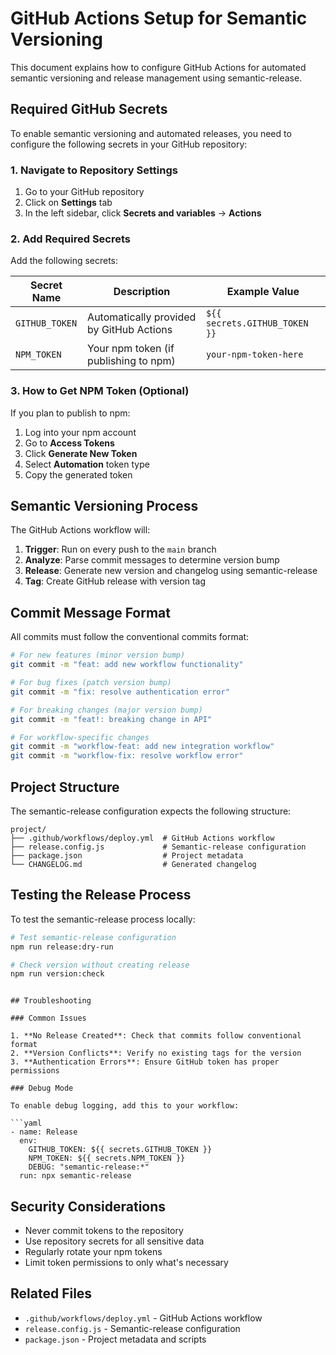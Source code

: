 # GitHub Actions Setup for Semantic Versioning

This document explains how to configure GitHub Actions for automated semantic versioning and release management using semantic-release.

## Required GitHub Secrets

To enable semantic versioning and automated releases, you need to configure the following secrets in your GitHub repository:

### 1. Navigate to Repository Settings

1. Go to your GitHub repository
2. Click on **Settings** tab
3. In the left sidebar, click **Secrets and variables** → **Actions**

### 2. Add Required Secrets

Add the following secrets:

| Secret Name | Description | Example Value |
|-------------|-------------|---------------|
| `GITHUB_TOKEN` | Automatically provided by GitHub Actions | `${{ secrets.GITHUB_TOKEN }}` |
| `NPM_TOKEN` | Your npm token (if publishing to npm) | `your-npm-token-here` |

### 3. How to Get NPM Token (Optional)

If you plan to publish to npm:

1. Log into your npm account
2. Go to **Access Tokens**
3. Click **Generate New Token**
4. Select **Automation** token type
5. Copy the generated token

## Semantic Versioning Process

The GitHub Actions workflow will:

1. **Trigger**: Run on every push to the `main` branch
2. **Analyze**: Parse commit messages to determine version bump
3. **Release**: Generate new version and changelog using semantic-release
4. **Tag**: Create GitHub release with version tag

## Commit Message Format

All commits must follow the conventional commits format:

```bash
# For new features (minor version bump)
git commit -m "feat: add new workflow functionality"

# For bug fixes (patch version bump)
git commit -m "fix: resolve authentication error"

# For breaking changes (major version bump)
git commit -m "feat!: breaking change in API"

# For workflow-specific changes
git commit -m "workflow-feat: add new integration workflow"
git commit -m "workflow-fix: resolve workflow error"
```

## Project Structure

The semantic-release configuration expects the following structure:

```
project/
├── .github/workflows/deploy.yml  # GitHub Actions workflow
├── release.config.js             # Semantic-release configuration
├── package.json                  # Project metadata
└── CHANGELOG.md                  # Generated changelog
```

## Testing the Release Process

To test the semantic-release process locally:

```bash
# Test semantic-release configuration
npm run release:dry-run

# Check version without creating release
npm run version:check
```
```

## Troubleshooting

### Common Issues

1. **No Release Created**: Check that commits follow conventional format
2. **Version Conflicts**: Verify no existing tags for the version
3. **Authentication Errors**: Ensure GitHub token has proper permissions

### Debug Mode

To enable debug logging, add this to your workflow:

```yaml
- name: Release
  env:
    GITHUB_TOKEN: ${{ secrets.GITHUB_TOKEN }}
    NPM_TOKEN: ${{ secrets.NPM_TOKEN }}
    DEBUG: "semantic-release:*"
  run: npx semantic-release
```

## Security Considerations

- Never commit tokens to the repository
- Use repository secrets for all sensitive data
- Regularly rotate your npm tokens
- Limit token permissions to only what's necessary

## Related Files

- `.github/workflows/deploy.yml` - GitHub Actions workflow
- `release.config.js` - Semantic-release configuration
- `package.json` - Project metadata and scripts
